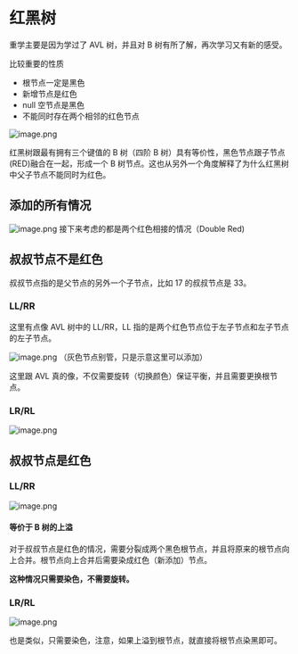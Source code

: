 # 红黑树

重学主要是因为学过了 AVL 树，并且对 B 树有所了解，再次学习又有新的感受。

比较重要的性质

- 根节点一定是黑色
- 新增节点是红色
- null 空节点是黑色
- 不能同时存在两个相邻的红色节点

![image.png](https://p3-juejin.byteimg.com/tos-cn-i-k3u1fbpfcp/78762ae27e0b4e2cbaa8a4ce2b17f48a~tplv-k3u1fbpfcp-watermark.image?)

红黑树跟最有拥有三个键值的 B 树（四阶 B 树）具有等价性，黑色节点跟子节点(RED)融合在一起，形成一个 B 树节点。这也从另外一个角度解释了为什么红黑树中父子节点不能同时为红色。

## 添加的所有情况

![image.png](https://p6-juejin.byteimg.com/tos-cn-i-k3u1fbpfcp/5e2b2def3cd94318be94118c003a22e0~tplv-k3u1fbpfcp-watermark.image?)
接下来考虑的都是两个红色相接的情况（Double Red)

## 叔叔节点不是红色

叔叔节点指的是父节点的另外一个子节点，比如 17 的叔叔节点是 33。

### LL/RR

这里有点像 AVL 树中的 LL/RR，LL 指的是两个红色节点位于左子节点和左子节点的左子节点。

![image.png](https://p3-juejin.byteimg.com/tos-cn-i-k3u1fbpfcp/0decba9258354df9b118949bf5ba1b66~tplv-k3u1fbpfcp-watermark.image?)
（灰色节点别管，只是示意这里可以添加）

这里跟 AVL 真的像，不仅需要旋转（切换颜色）保证平衡，并且需要更换根节点。

### LR/RL

![image.png](https://p3-juejin.byteimg.com/tos-cn-i-k3u1fbpfcp/7c28e068e53d401aaddc9cd827c06242~tplv-k3u1fbpfcp-watermark.image?)

## 叔叔节点是红色

### LL/RR

![image.png](https://p3-juejin.byteimg.com/tos-cn-i-k3u1fbpfcp/e2ca204bd46346608063270fd94e95e3~tplv-k3u1fbpfcp-watermark.image?)

#### 等价于 B 树的上溢

对于叔叔节点是红色的情况，需要分裂成两个黑色根节点，并且将原来的根节点向上合并。根节点向上合并后需要染成红色（新添加）节点。

**这种情况只需要染色，不需要旋转。**

### LR/RL

![image.png](https://p3-juejin.byteimg.com/tos-cn-i-k3u1fbpfcp/cbf41fe3a5b04b7582f1b8b8264548df~tplv-k3u1fbpfcp-watermark.image?)

也是类似，只需要染色，注意，如果上溢到根节点，就直接将根节点染黑即可。

